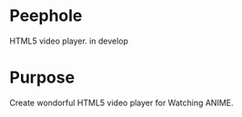 # Peephole
HTML5 video player. in develop

# Purpose
Create wondorful HTML5 video player for Watching ANIME.
